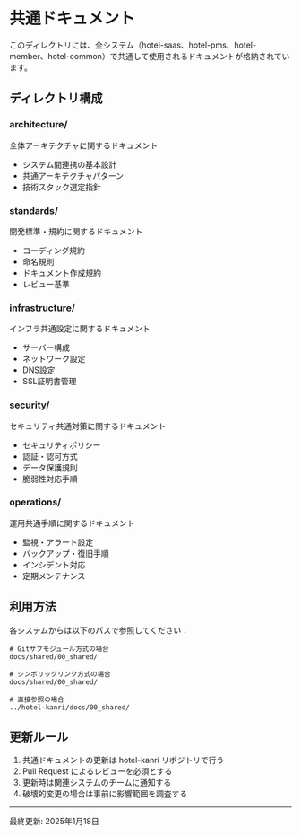 # 共通ドキュメント

このディレクトリには、全システム（hotel-saas、hotel-pms、hotel-member、hotel-common）で共通して使用されるドキュメントが格納されています。

## ディレクトリ構成

### architecture/
全体アーキテクチャに関するドキュメント
- システム間連携の基本設計
- 共通アーキテクチャパターン
- 技術スタック選定指針

### standards/
開発標準・規約に関するドキュメント
- コーディング規約
- 命名規則
- ドキュメント作成規約
- レビュー基準

### infrastructure/
インフラ共通設定に関するドキュメント
- サーバー構成
- ネットワーク設定
- DNS設定
- SSL証明書管理

### security/
セキュリティ共通対策に関するドキュメント
- セキュリティポリシー
- 認証・認可方式
- データ保護規則
- 脆弱性対応手順

### operations/
運用共通手順に関するドキュメント
- 監視・アラート設定
- バックアップ・復旧手順
- インシデント対応
- 定期メンテナンス

## 利用方法

各システムからは以下のパスで参照してください：

```
# Gitサブモジュール方式の場合
docs/shared/00_shared/

# シンボリックリンク方式の場合
docs/shared/00_shared/

# 直接参照の場合
../hotel-kanri/docs/00_shared/
```

## 更新ルール

1. 共通ドキュメントの更新は hotel-kanri リポジトリで行う
2. Pull Request によるレビューを必須とする
3. 更新時は関連システムのチームに通知する
4. 破壊的変更の場合は事前に影響範囲を調査する

---
最終更新: 2025年1月18日
